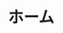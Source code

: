 ---
templateKey: top-page
title: ホーム
cover:
  title: 学びや探究に興味を持つ子どもたちのために
  subtitle: 「創造的な学び」をもたらす書籍や教材を子どもたちに届けます
  backgroundImage: ../images/top-cover.jpg
featured:
  title: Scratchアクティビティ カードブック・シリーズ
  description: 「創造的な学び」を子供たちにもたらすプログラミング学習用カードブックです。子供たちがプログラミングに集中して取り組むのを手助けしてくれます。
  features:
    - MITのScratchチームが開発した最先端のプログラミング学習教材を収録
    - 待望のScratch3.0対応版コーディングカード
    - 小学校の教育現場、放課後プログラムの教材に最適
  books:
    -
      title: Vol.1 名前を動かそう・音楽を作ろう編
      image: ../images/scratch-activity-card-book/vol1-on-sell.png
      price: "¥770+税"
      url: https://www.amazon.co.jp/dp/4910209018
    -
      title: Vol.2 キャラクターを動かそう・さあ、踊ろう編
      image: ../images/scratch-activity-card-book/vol2-on-sell.png
      price: "¥770+税"
      url: https://www.amazon.co.jp/dp/4910209026
    -
      title: Vol.3 物語を作ろう・ビデオモーションセンサー編
      image: ../images/scratch-activity-card-book/vol3-on-sell.png
      price: "¥770+税"
      url: https://www.amazon.co.jp/dp/4910209034
    -
      title: Vol.4 ゲーム編
      image: ../images/scratch-activity-card-book/vol4-on-sell.png
      price: "¥1,050+税"
      url: https://www.amazon.co.jp/dp/4910209042
---